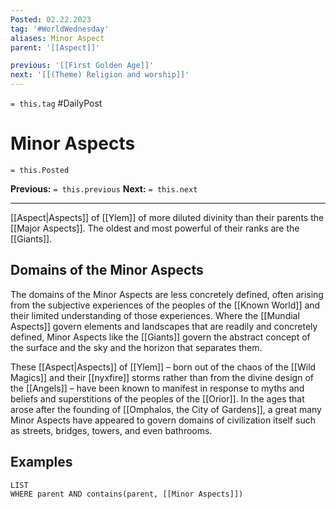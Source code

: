 ```yaml
---
Posted: 02.22.2023
tag: '#WorldWednesday'
aliases: Minor Aspect
parent: '[[Aspect]]'

previous: '[[First Golden Age]]'
next: '[[(Theme) Religion and worship]]'
---
```


`= this.tag` #DailyPost

# Minor Aspects

`= this.Posted`

**Previous:** `= this.previous`
**Next:** `= this.next`

---

[[Aspect|Aspects]] of [[Ylem]] of more diluted divinity than their parents the [[Major Aspects]]. The oldest and most powerful of their ranks are the [[Giants]].

## Domains of the Minor Aspects

The domains of the Minor Aspects are less concretely defined, often arising from the subjective experiences of the peoples of the [[Known World]] and their limited understanding of those experiences. Where the [[Mundial Aspects]] govern elements and landscapes that are readily and concretely defined, Minor Aspects like the [[Giants]] govern the abstract concept of the surface and the sky and the horizon that separates them.

These [[Aspect|Aspects]] of [[Ylem]] – born out of the chaos of the [[Wild Magics]] and their [[nyxfire]] storms rather than from the divine design of the [[Angels]] – have been known to manifest in response to myths and beliefs and superstitions of the peoples of the [[Orior]]. In the ages that arose after the founding of [[Omphalos, the City of Gardens]], a great many Minor Aspects have appeared to govern domains of civilization itself such as streets, bridges, towers, and even bathrooms.

## Examples

```dataview
LIST
WHERE parent AND contains(parent, [[Minor Aspects]])
```

